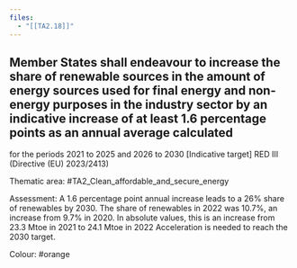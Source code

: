 ```yaml
---
files:
  - "[[TA2.18]]"
---
```

## Member States shall endeavour to increase the share of renewable sources in the amount of energy sources used for final energy and non-energy purposes in the industry sector by an indicative increase of at least 1.6 percentage points as an annual average calculated
for the periods 2021 to 2025 and 2026 to 2030 [Indicative target]
RED III (Directive (EU) 2023/2413)

Thematic area: #TA2_Clean_affordable_and_secure_energy

Assessment: A 1.6 percentage point annual increase leads to a 26% share of renewables by 2030. The share of renewables in 2022 was 10.7%, an increase from 9.7% in 2020. In absolute values, this is an increase from 23.3 Mtoe in 2021 to 24.1 Mtoe in 2022 Acceleration is needed to reach the 2030 target.

Colour: #orange